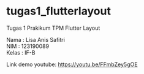 # tugas1_flutterlayout

Tugas 1 Prakikum TPM Flutter Layout

Nama  : Lisa Anis Safitri\
NIM   : 123190089\
Kelas : IF-B

Link demo youtube: https://youtu.be/FFmbZey5gOE


